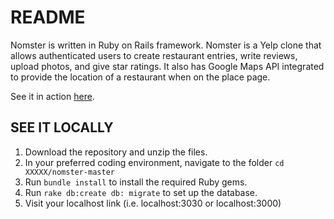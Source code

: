 # README

Nomster is written in Ruby on Rails framework.
Nomster is a Yelp clone that allows authenticated users to create restaurant entries, write reviews, upload photos, and give star ratings.
It also has Google Maps API integrated to provide the location of a restaurant when on the place page.

See it in action <a href="https://nomster-winnie-khuu.herokuapp.com">here</a>.

## SEE IT LOCALLY

1. Download the repository and unzip the files.
2. In your preferred coding environment, navigate to the folder `cd XXXXX/nomster-master`
3. Run `bundle install` to install the required Ruby gems.
3. Run `rake db:create db: migrate` to set up the database.
4. Visit your localhost link (i.e. localhost:3030 or localhost:3000)
